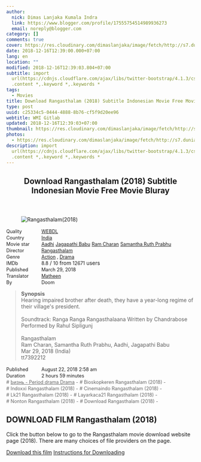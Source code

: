 ```yaml
---
author:
  nick: Dimas Lanjaka Kumala Indra
  link: https://www.blogger.com/profile/17555754514989936273
  email: noreply@blogger.com
category: []
comments: true
cover: https://res.cloudinary.com/dimaslanjaka/image/fetch/http://s7.dunia21.net/wp-content/uploads/2018/08/film-rangasthalam2018-lk21.jpg
date: 2018-12-16T12:39:00.000+07:00
lang: en
location: ""
modified: 2018-12-16T12:39:03.804+07:00
subtitle: import
  url(https://cdnjs.cloudflare.com/ajax/libs/twitter-bootstrap/4.1.3/css/bootstrap.min.css);
  .content *,.keyword *,.keywords *
tags:
  - Movies
title: Download Rangasthalam (2018) Subtitle Indonesian Movie Free Movie Bluray
type: post
uuid: c25334c5-0444-4888-8b76-cf5f9d20ee96
webtitle: WMI Gitlab
updated: 2018-12-16T12:39:03+07:00
thumbnail: https://res.cloudinary.com/dimaslanjaka/image/fetch/http://s7.dunia21.net/wp-content/uploads/2018/08/film-rangasthalam2018-lk21.jpg
photos:
  - https://res.cloudinary.com/dimaslanjaka/image/fetch/http://s7.dunia21.net/wp-content/uploads/2018/08/film-rangasthalam2018-lk21.jpg
description: import
  url(https://cdnjs.cloudflare.com/ajax/libs/twitter-bootstrap/4.1.3/css/bootstrap.min.css);
  .content *,.keyword *,.keywords *
---
```


<div>  <style>  @import url("https://cdnjs.cloudflare.com/ajax/libs/twitter-bootstrap/4.1.3/css/bootstrap.min.css");  .content *,.keyword *,.keywords * { max-width:100%}  .keywords h3 { margin-right: 15px; color: #666 }   .keywords h3::before { content: "#"; }  .keywords h3::after { content: "-"; }  .content h3 { display: inline-block; }  .keywords h3 { display: block }  .content-wrapper {          position: relative      }      .content-wrapper::before {          background: -moz-linear-gradient(top, rgba(255, 255, 255, 0) 0, rgba(255, 255, 255, 1) 100%);          background: -webkit-linear-gradient(top, rgba(255, 255, 255, 0) 0, rgba(255, 255, 255, 1) 100%);          background: linear-gradient(to bottom, rgba(255, 255, 255, 0) 0, rgba(255, 255, 255, 1) 100%);          filter: progid: DXImageTransform.Microsoft.gradient(startColorstr='#00ffffff', endColorstr='#ffffff', GradientType=0);          bottom: 0;          left: 0;          position: absolute;          width: 100%;          color: #fff;          height: 50px;          /*content: '';*/          /*z-index: 3*/      }      .keywords h3 a {          color: #666      }      .content {          position: relative      }      .content h2,      .content h3 {          font-style: normal;          display: inline-block;          font-weight: 400;          margin: 0;          padding: 0;          font-size: 90%      }      .content-media,      .show-more {          font-size: 80%      }      .content h2 {          width: 90px      }      .content-poster {          margin-bottom: 10px      }  </style>  <article class="post"><header class="post-header"><h1 for="title"> <span class="notranslate"> Download Rangasthalam (2018) Subtitle Indonesian Movie Free Movie Bluray</span> </h1></header><div class="content-wrapper" id="movie-detail"><div class="row toggle-more">  <div class="col-xs-2 content-poster"><figure><img src="https://res.cloudinary.com/dimaslanjaka/image/fetch/http://s7.dunia21.net/wp-content/uploads/2018/08/film-rangasthalam2018-lk21.jpg" alt="Rangasthalam(2018)" title="Nonton Rangasthalam (2018) Indonesian Subtitles Streaming Movie Free Download Online" class="img-thumbnail"></figure></div>  <div class="col-xs-10 content">  <div>  <h2> <span class="notranslate"> Quality</span> </h2>  <h3> <span class="notranslate"> <a href="http://web-manajemen.blogspot.com/p/search.html?q=quality%20webdl" title="List of the latest and most complete films of WEBDL quality">WEBDL</a></span> </h3>  </div>  <div>  <h2> <span class="notranslate"> Country</span> </h2>  <h3> <span class="notranslate"> <a href="http://web-manajemen.blogspot.com/p/search.html?q=country%20india" title="List of the latest and most complete films made in India">India</a></span> </h3>  </div>  <div>  <h2> <span class="notranslate"> Movie star</span> </h2>  <h3> <span class="notranslate"> <a href="http://web-manajemen.blogspot.com/p/search.html?q=artist%20aadhi">Aadhi</a></span> </h3>  <h3> <span class="notranslate"> <a href="http://web-manajemen.blogspot.com/p/search.html?q=artist%20jagapathi%20babu">Jagapathi Babu</a></span> </h3>  <h3> <span class="notranslate"> <a href="http://web-manajemen.blogspot.com/p/search.html?q=artist%20ram%20charan">Ram Charan</a></span> </h3>  <h3> <span class="notranslate"> <a href="http://web-manajemen.blogspot.com/p/search.html?q=artist%20samantha%20ruth%20prabhu">Samantha Ruth Prabhu</a></span> </h3>  </div>  <div>  <h2> <span class="notranslate"> Director</span> </h2>  <h3> <span class="notranslate"> <a href="http://web-manajemen.blogspot.com/p/search.html?q=director%20rangasthalam">Rangasthalam</a></span> </h3>  </div>  <div>  <h2> <span class="notranslate"> Genre</span> </h2>  <h3> <span class="notranslate"> <a href="http://web-manajemen.blogspot.com/p/search.html?q=genre%20action" title="List of the latest and most complete films Genres">Action</a> , <a href="http://web-manajemen.blogspot.com/p/search.html?q=genre%20drama" title="List of the latest and most complete films Genres">Drama</a></span> </h3>  </div>  <div>  <h2> <span class="notranslate"> IMDb</span> </h2>  <h3> <span class="notranslate"> 8.8</span> </h3> <span class="notranslate"> /</span> <h3> <span class="notranslate"> 10</span> </h3> <span class="notranslate"> from</span> <h3> <span class="notranslate"> 12671</span> </h3> <span class="notranslate"> users</span> </div>  <div>  <h2> <span class="notranslate"> Published</span> </h2>  <h3> <span class="notranslate"> March 29, 2018</span> </h3>  </div>  <div>  <h2> <span class="notranslate"> Translator</span> </h2>  <h3> <span class="notranslate"> <a href="http://web-manajemen.blogspot.com/p/search.html?q=translator%20matheen">Matheen</a></span> </h3>  </div>  <div>  <h2> <span class="notranslate"> By</span> </h2>  <h3> <span class="notranslate"> Doom</span> </h3>  </div>  <blockquote> <span class="notranslate"> <strong>Synopsis</strong></span> <br><span class="notranslate"> Hearing impaired brother after death, they have a year-long regime of their village's president.</span> <br><br><span class="notranslate"> Soundtrack: Ranga Ranga Rangasthalaana Written by Chandrabose Performed by Rahul Sipligunj</span> <br><span><br></span> <span class="notranslate"> <span>Rangasthalam</span></span> <span><br></span> <span class="notranslate"> <span>Ram Charan, Samantha Ruth Prabhu, Aadhi, Jagapathi Babu</span></span> <span><br></span> <span class="notranslate"> <span>Mar 29, 2018 (India)</span></span> <span><br></span> <span class="notranslate"> <span>tt7392212</span></span> </blockquote>  <div>  <h2> <span class="notranslate"> Published</span> </h2>  <h3> <span class="notranslate"> August 22, 2018 2:58 am</span> </h3>  </div>  <div>  <h2> <span class="notranslate"> Duration</span> </h2>  <h3> <span class="notranslate"> 2 hours 59 minutes</span> </h3>  </div>  <div class="keywords">  <h3> <span class="notranslate"> <a href="http://web-manajemen.blogspot.com/p/search.html?q=tag%20%D0%B6%D0%B8%D0%B7%D0%BD%D1%8C%20%D1%82%D0%B5%D0%B0%D1%82%D1%80period%20drama">Ьизнь - Period drama Drama</a></span> </h3>  <h3> <span class="notranslate"> Bioskopkeren Rangasthalam (2018)</span> </h3>  <h3> <span class="notranslate"> Indoxxi Rangasthalam (2018)</span> </h3>  <h3> <span class="notranslate"> Cinemaindo Rangasthalam (2018)</span> </h3>  <h3> <span class="notranslate"> Lk21 Rangasthalam (2018)</span> </h3>  <h3> <span class="notranslate"> Layarkaca21 Rangasthalam (2018)</span> </h3>  <h3> <span class="notranslate"> Nonton Rangasthalam (2018)</span> </h3>  <h3> <span class="notranslate"> Download Rangasthalam (2018)</span> </h3>  </div>  </div>  </div></div></article><div class="download-movie" id="download-movie">  <h2> <span class="notranslate"> DOWNLOAD FILM Rangasthalam (2018)</span> </h2>  <p> <span class="notranslate"> Click the button below to go to the Rangasthalam movie download website page (2018).</span> <span class="notranslate"> There are many choices of file providers on the page.</span> </p> <a href="http://dl.layarkaca21.vip/get/rangasthalam2018" target="_blank" class="btn btn-success" rel="noopener noreferer nofollow"><i class="fa-download"></i></a> <span class="notranslate"> <a href="http://dl.layarkaca21.vip/get/rangasthalam2018" target="_blank" class="btn btn-success" rel="noopener noreferer nofollow">Download this film</a></span> <a href="http://web-manajemen.blogspot.com/p/search.html?q=petunjuk%20cara%20download%20film" target="_blank" class="btn btn-default"><i class="fa-info-circled"></i></a> <span class="notranslate"> <a href="http://web-manajemen.blogspot.com/p/search.html?q=petunjuk%20cara%20download%20film" target="_blank" class="btn btn-default">Instructions for Downloading</a></span> </div>  </div>  <script src="https://codepen.io/dimaslanjaka/pen/aQRrbR.js"></script>  <script>document.querySelectorAll("pre,code");
  pretext.forEach(function (el) {
    el.classList.toggle("notranslate", true);
  });</script><script>document.querySelectorAll("pre,code");
  pretext.forEach(function (el) {
    el.classList.toggle("notranslate", true);
  });</script><script>document.querySelectorAll("pre,code");
  pretext.forEach(function (el) {
    el.classList.toggle("notranslate", true);
  });</script>